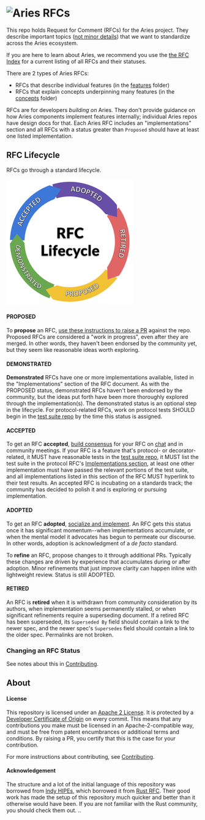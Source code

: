 # ![Aries RFCs](collateral/aries-rfcs-logo.png)

This repo holds Request for Comment (RFCs) for the Aries project. They describe important
topics ([not minor details](contributing.md#do-you-need-an-RFC)) that we want to
standardize across the Aries ecosystem.

If you are here to learn about Aries, we recommend you use the [the RFC Index](index.md) for a current listing of all RFCs and their statuses.

There are 2 types of Aries RFCs:

* RFCs that describe individual features (in the [features](./features) folder)
* RFCs that explain concepts underpinning many features (in the [concepts](./concepts) folder)

RFCs are for developers *building on* Aries. They don't provide guidance on how Aries components
implement features internally; individual Aries repos have design docs for that. Each
Aries RFC includes an "implementations" section and all RFCs with a status greater than
`Proposed` should have at least one listed implementation.

## RFC Lifecycle

RFCs go through a standard lifecycle.

![lifecycle](lifecycle.png)

#### PROPOSED
To __propose__ an RFC, [use these instructions to raise a PR](
contributing.md#how-to-propose-an-RFC) against the repo. Proposed
RFCs are considered a "work in progress", even after they are merged. In other words, they
haven't been endorsed by the community yet, but they seem like reasonable ideas worth
exploring.

#### DEMONSTRATED
__Demonstrated__ RFCs have one or more implementations available, listed in the "Implementations" section of the RFC document. As with the PROPOSED status, demonstrated RFCs haven't been endorsed by the community, but the ideas put forth have been more thoroughly explored through the implementation(s). The demonstrated status is an optional step in the lifecycle. For protocol-related RFCs, work on protocol tests SHOULD begin in the [test suite repo](https://github.com/hyperledger/aries-protocol-test-suite) by the time this status is assigned.

#### ACCEPTED
To get an RFC __accepted__, [build consensus](contributing.md#how-to-get-an-RFC-accepted) for your RFC on [chat](https://chat.hyperledger.org/channel/aries) and in community meetings. If your RFC is a feature that's protocol- or decorator-related, it MUST have reasonable tests in the [test suite repo](https://github.com/hyperledger/aries-protocol-test-suite), it MUST list the test suite in the protocol RFC's [Implementations section](../0000-template.md#implementations), at least one other implementation must have passed the relevant portions of the test suite, and all implementations listed in this section of the RFC MUST hyperlink to their test results. An accepted RFC is incubating on a standards track; the community has decided to polish it and is exploring or pursuing implementation.

#### ADOPTED
To get an RFC __adopted__, [socialize and implement](contributing.md#how-to-get-an-rfc-adopted). An RFC gets this status once it has significant momentum--when implementations accumulate, or when the mental model it advocates has begun to permeate our discourse. In other words, adoption is acknowledgment of a _de facto_ standard.

To __refine__ an RFC, propose changes to it through additional PRs. Typically these changes are driven by experience that accumulates during or after adoption. Minor refinements that just improve clarity can happen inline with lightweight review. Status is still ADOPTED.

#### RETIRED
An RFC is __retired__ when it is withdrawn from community consideration by its authors, when implementation seems permanently stalled, or when significant refinements require a superseding document. If a retired RFC has been superseded, its `Superseded By` field should contain a link to the newer spec, and the newer spec's `Supersedes` field should contain a link to the older spec. Permalinks are not broken.

### Changing an RFC Status

See notes about this in [Contributing](contributing.md#changing-an-rfc-status).

## About

#### License

This repository is licensed under an [Apache 2 License](LICENSE). It is protected
by a [Developer Certificate of Origin](https://developercertificate.org/) on every commit.
This means that any contributions you make must be licensed in an Apache-2-compatible
way, and must be free from patent encumbrances or additional terms and conditions. By
raising a PR, you certify that this is the case for your contribution.

For more instructions about contributing, see [Contributing](contributing.md).

#### Acknowledgement

The structure and a lot of the initial language of this repository was borrowed from [Indy HIPEs](
https://github.com/hyperledger/indy-hipe), which borrowed it from [Rust RFC](https://github.com/rust-lang/rfcs).
Their good work has made the setup of this repository much quicker and better than it otherwise would have been.
If you are not familiar with the Rust community, you should check them out.
..